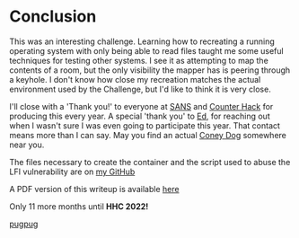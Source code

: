 # Conclusion

This was an interesting challenge. Learning how to recreating a running
operating system with only being able to read files taught me some useful
techniques for testing other systems. I see it as attempting to map the
contents of a room, but the only visibility the mapper has is peering 
through a keyhole. I don't know how close my recreation matches the actual
environment used by the Challenge, but I'd like to think it is very close.

I'll close with a 'Thank you!' to everyone at [SANS](https://www.sans.org/)
and [Counter Hack](https://www.counterhack.com/) for producing this
every year.  A special 'thank you' to [Ed](https://twitter.com/edskoudis),
for reaching out when I wasn't sure I was even going to participate this
year. That contact means more than I can say. May you find an actual [Coney
Dog](https://www.eater.com/2016/5/8/11612056/detroit-coney-dogs-history)
somewhere near you.

The files necessary to create the container and the script used to abuse
the LFI vulnerability are on [my GitHub](https://github.com/joeammond/HHC-2021-docker-config)

A PDF version of this writeup is available [here](https://ammond.org/writeups/SANS/HHC-2021/pugpug-HHC-2021-writeup.pdf)

Only 11 more months until **HHC 2022!**

[pugpug](https://twitter.com/joeamond)
